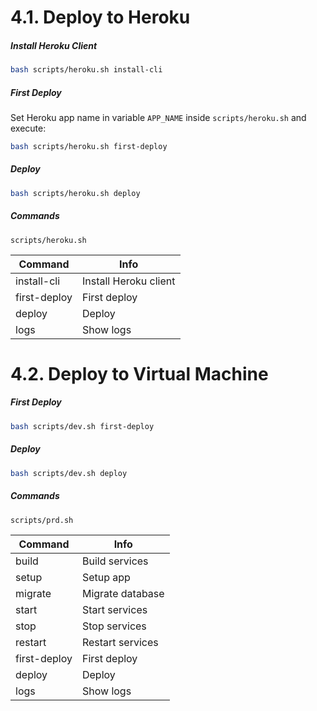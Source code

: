 # 4.1. Deploy to Heroku

##### Install Heroku Client

```bash
bash scripts/heroku.sh install-cli
```

##### First Deploy

Set Heroku app name in variable ```APP_NAME``` inside ```scripts/heroku.sh``` and execute:

```bash
bash scripts/heroku.sh first-deploy
```

##### Deploy

```bash
bash scripts/heroku.sh deploy
```

##### Commands

```scripts/heroku.sh```

Command      | Info
-------------|----------------------
install-cli  | Install Heroku client
first-deploy | First deploy
deploy       | Deploy
logs         | Show logs

# 4.2. Deploy to Virtual Machine

##### First Deploy

```bash
bash scripts/dev.sh first-deploy
```

##### Deploy

```bash
bash scripts/dev.sh deploy
```

##### Commands

```scripts/prd.sh```

Command      | Info
-------------|------------------
build        | Build services
setup        | Setup app
migrate      | Migrate database
start        | Start services
stop         | Stop services
restart      | Restart services
first-deploy | First deploy
deploy       | Deploy
logs         | Show logs